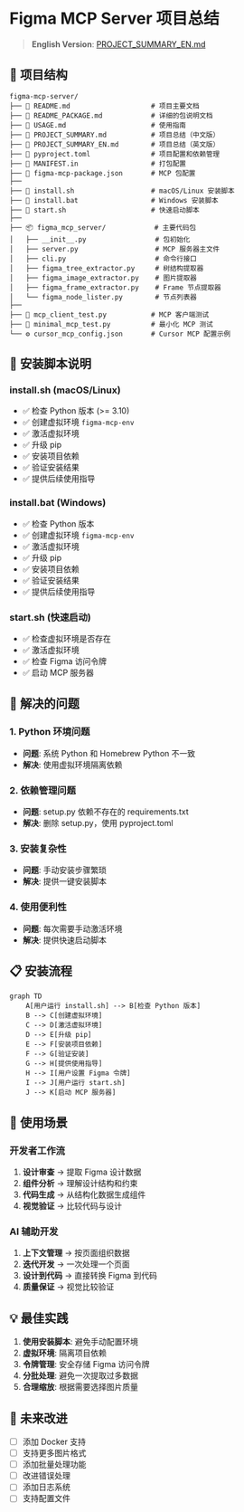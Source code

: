 # Figma MCP Server 项目总结

> **English Version**: [PROJECT_SUMMARY_EN.md](PROJECT_SUMMARY_EN.md)

## 📁 项目结构

```
figma-mcp-server/
├── 📄 README.md                    # 项目主要文档
├── 📄 README_PACKAGE.md            # 详细的包说明文档
├── 📄 USAGE.md                     # 使用指南
├── 📄 PROJECT_SUMMARY.md           # 项目总结（中文版）
├── 📄 PROJECT_SUMMARY_EN.md        # 项目总结（英文版）
├── 📄 pyproject.toml               # 项目配置和依赖管理
├── 📄 MANIFEST.in                  # 打包配置
├── 📄 figma-mcp-package.json       # MCP 包配置
├── 
├── 🔧 install.sh                   # macOS/Linux 安装脚本
├── 🔧 install.bat                  # Windows 安装脚本
├── 🔧 start.sh                     # 快速启动脚本
├── 
├── 📦 figma_mcp_server/            # 主要代码包
│   ├── __init__.py                 # 包初始化
│   ├── server.py                   # MCP 服务器主文件
│   ├── cli.py                      # 命令行接口
│   ├── figma_tree_extractor.py     # 树结构提取器
│   ├── figma_image_extractor.py    # 图片提取器
│   ├── figma_frame_extractor.py    # Frame 节点提取器
│   └── figma_node_lister.py        # 节点列表器
├── 
├── 🧪 mcp_client_test.py           # MCP 客户端测试
├── 🧪 minimal_mcp_test.py          # 最小化 MCP 测试
└── ⚙️ cursor_mcp_config.json       # Cursor MCP 配置示例
```

## 🚀 安装脚本说明

### install.sh (macOS/Linux)
- ✅ 检查 Python 版本 (>= 3.10)
- ✅ 创建虚拟环境 `figma-mcp-env`
- ✅ 激活虚拟环境
- ✅ 升级 pip
- ✅ 安装项目依赖
- ✅ 验证安装结果
- ✅ 提供后续使用指导

### install.bat (Windows)
- ✅ 检查 Python 版本
- ✅ 创建虚拟环境 `figma-mcp-env`
- ✅ 激活虚拟环境
- ✅ 升级 pip
- ✅ 安装项目依赖
- ✅ 验证安装结果
- ✅ 提供后续使用指导

### start.sh (快速启动)
- ✅ 检查虚拟环境是否存在
- ✅ 激活虚拟环境
- ✅ 检查 Figma 访问令牌
- ✅ 启动 MCP 服务器

## 🔧 解决的问题

### 1. Python 环境问题
- **问题**: 系统 Python 和 Homebrew Python 不一致
- **解决**: 使用虚拟环境隔离依赖

### 2. 依赖管理问题
- **问题**: setup.py 依赖不存在的 requirements.txt
- **解决**: 删除 setup.py，使用 pyproject.toml

### 3. 安装复杂性
- **问题**: 手动安装步骤繁琐
- **解决**: 提供一键安装脚本

### 4. 使用便利性
- **问题**: 每次需要手动激活环境
- **解决**: 提供快速启动脚本

## 📋 安装流程

```mermaid
graph TD
    A[用户运行 install.sh] --> B[检查 Python 版本]
    B --> C[创建虚拟环境]
    C --> D[激活虚拟环境]
    D --> E[升级 pip]
    E --> F[安装项目依赖]
    F --> G[验证安装]
    G --> H[提供使用指导]
    H --> I[用户设置 Figma 令牌]
    I --> J[用户运行 start.sh]
    J --> K[启动 MCP 服务器]
```

## 🎯 使用场景

### 开发者工作流
1. **设计审查** → 提取 Figma 设计数据
2. **组件分析** → 理解设计结构和约束
3. **代码生成** → 从结构化数据生成组件
4. **视觉验证** → 比较代码与设计

### AI 辅助开发
1. **上下文管理** → 按页面组织数据
2. **迭代开发** → 一次处理一个页面
3. **设计到代码** → 直接转换 Figma 到代码
4. **质量保证** → 视觉比较验证

## 💡 最佳实践

1. **使用安装脚本**: 避免手动配置环境
2. **虚拟环境**: 隔离项目依赖
3. **令牌管理**: 安全存储 Figma 访问令牌
4. **分批处理**: 避免一次提取过多数据
5. **合理缩放**: 根据需要选择图片质量

## 🔮 未来改进

- [ ] 添加 Docker 支持
- [ ] 支持更多图片格式
- [ ] 添加批量处理功能
- [ ] 改进错误处理
- [ ] 添加日志系统
- [ ] 支持配置文件
